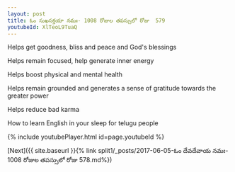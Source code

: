 ```yaml
---
layout: post
title: ఓం సుఖసక్తయా నమః- 1008 రోజుల తపస్సులో రోజు  579
youtubeId: XlTeoL9TuaQ
---
```

 
 
Helps get goodness, bliss and peace and God's blessings
 
Helps remain focused, help generate inner energy 
 
Helps boost physical and mental health 
 
Helps remain grounded and generates a sense of gratitude towards the greater power 
 
Helps reduce bad karma
 
How to learn English in your sleep for telugu people
 
 
 
 


{% include youtubePlayer.html id=page.youtubeId %}
 
[Next]({{ site.baseurl }}{% link split1/_posts/2017-06-05-ఓం దేవదేవాయ నమః- 1008 రోజుల తపస్సులో రోజు  578.md%})
 
